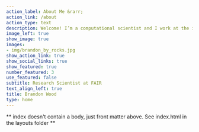 ```yaml
---
action_label: About Me &rarr;
action_link: /about
action_type: text
description: Welcome! I’m a computational scientist and I work at the intersection of deep learning, chemistry/physics, and large scale computing. One common thread across my research has been a focus on sustainable energy conversion and storage. If you are interested in my current or past work check out the projects link. Additionally, I occasionally write blogs so check those out as well — moving forward I hope I will be able to write more. If you would like to get in touch you can reach me at [bmwood at fb dot com].
image_left: true
show_image: true
images:
- img/brandon_by_rocks.jpg
show_action_link: true
show_social_links: true
show_featured: true
number_featured: 3
use_featured: false
subtitle: Research Scientist at FAIR
text_align_left: true
title: Brandon Wood
type: home
---
```


** index doesn't contain a body, just front matter above.
See index.html in the layouts folder **
